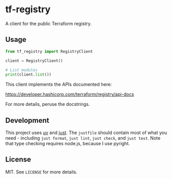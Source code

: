 # tf-registry

A client for the public Terraform registry.

## Usage

```py
from tf_registry import RegistryClient

client = RegistryClient()

# List modules
print(client.list())
```

This client implements the APIs documented here:

<https://developer.hashicorp.com/terraform/registry/api-docs>

For more details, peruse the docstrings.

## Development

This project uses [uv](https://docs.astral.sh/uv/) and
[just](https://github.com/casey/just). The `justfile` should contain most of
what you need - including `just format`, `just lint`, `just check`, and
`just test`. Note that type checking requires node.js, because I use pyright.

## License

MIT. See `LICENSE` for more details.
